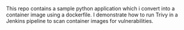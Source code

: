 This repo contains a sample python application which i convert into a container image using a dockerfile. 
I demonstrate how to run Trivy in a Jenkins pipeline to scan container images for vulnerabilities.




